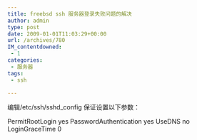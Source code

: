 ```yaml
---
title: freebsd ssh 服务器登录失败问题的解决
author: admin
type: post
date: 2009-01-01T11:03:29+00:00
url: /archives/780
IM_contentdowned:
 - 1
categories:
 - 服务器
tags:
 - ssh

---
```

编辑/etc/ssh/sshd_config 保证设置以下参数：

PermitRootLogin yes
PasswordAuthentication yes
UseDNS no
LoginGraceTime 0